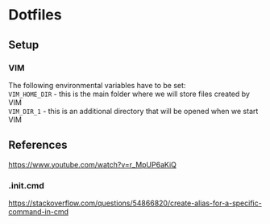 # Dotfiles
## Setup
### VIM
The following environmental variables have to be set:  
`VIM_HOME_DIR` - this is the main folder where we will store files created by VIM  
`VIM_DIR_1` - this is an additional directory that will be opened when we start VIM
## References
https://www.youtube.com/watch?v=r_MpUP6aKiQ
### .init.cmd
https://stackoverflow.com/questions/54866820/create-alias-for-a-specific-command-in-cmd
